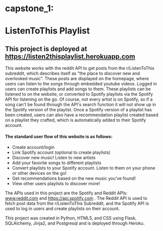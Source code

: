 # capstone_1:
# ListenToThis Playlist
## This project is deployed at https://listen2thisplaylist.herokuapp.com
This website works with the reddit API to get posts from the r/ListenToThis subreddit, which describes itself as "the place to discover new and overlooked music". These posts are displayed on the homepage, where users can listen to the songs through embedded youtube videos. Logged in users can create playlists and add songs to them. These playlists can be listened to on the website, or converted to Spotify playlists via the Spotify API for listening on the go. Of course, not every artist is on Spotify, so if a song can't be found through the API's search function it will not show up in the Spotify version of the playlist. Once a Spotify version of a playlist has been created, users can also have a recommendation playlist created based on a playlist they crafted, which is automatically added to their Spotify account.


#### The standard user flow of this website is as follows:
- Create account/login
 - Link Spotify account (optional to create playlists)
 - Discover new music! Listen to new artists
 - Add your favorite songs to different playlists
 - Convert playlists to your Spotify account. Listen to them on your phone or other devices on the go!
 - Get recommendations based on the new music you've found!
 - View other users playlists to discover more!


The APIs used in this project are the Spotify and Reddit APIs: www.reddit.com and https://api.spotify.com . The Reddit API is used to fetch post data from the r/ListenToThis Subreddit, and the Spotify API is used to log in users and create playlists on their account. 

This project was created in Python, HTML5, and CSS using Flask, SQLAlchemy, Jinja2, and Postgresql and is deployed through Heroku. 
